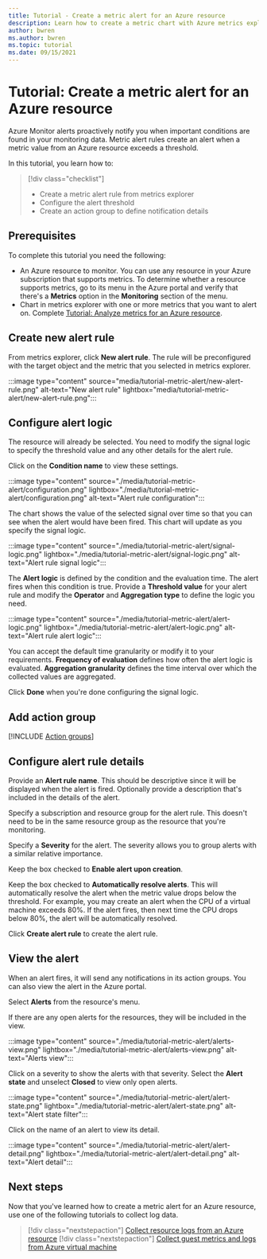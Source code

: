 ```yaml
---
title: Tutorial - Create a metric alert for an Azure resource
description: Learn how to create a metric chart with Azure metrics explorer.
author: bwren
ms.author: bwren
ms.topic: tutorial
ms.date: 09/15/2021
---
```


# Tutorial: Create a metric alert for an Azure resource
Azure Monitor alerts proactively notify you when important conditions are found in your monitoring data. Metric alert rules create an alert when a metric value from an Azure resource exceeds a threshold.

In this tutorial, you learn how to:

> [!div class="checklist"]
> * Create a metric alert rule from metrics explorer
> * Configure the alert threshold
> * Create an action group to define notification details

## Prerequisites
To complete this tutorial you need the following: 

- An Azure resource to monitor. You can use any resource in your Azure subscription that supports metrics. To determine whether a resource supports metrics, go to its menu in the Azure portal and verify that there's a **Metrics** option in the **Monitoring** section of the menu.
- Chart in metrics explorer with one or more metrics that you want to alert on. Complete [Tutorial: Analyze metrics for an Azure resource](../essentials/tutorial-metrics.md).

## Create new alert rule
From metrics explorer, click **New alert rule**. The rule will be preconfigured with the target object and the metric that you selected in metrics explorer.

:::image type="content" source="media/tutorial-metric-alert/new-alert-rule.png" alt-text="New alert rule" lightbox="media/tutorial-metric-alert/new-alert-rule.png":::

## Configure alert logic
The resource will already be selected. You need to modify the signal logic to specify the threshold value and any other details for the alert rule. 

Click on the **Condition name** to view these settings. 

:::image type="content" source="./media/tutorial-metric-alert/configuration.png" lightbox="./media/tutorial-metric-alert/configuration.png" alt-text="Alert rule configuration":::

The chart shows the value of the selected signal over time so that you can see when the alert would have been fired. This chart will update as you specify the signal logic.

:::image type="content" source="./media/tutorial-metric-alert/signal-logic.png" lightbox="./media/tutorial-metric-alert/signal-logic.png" alt-text="Alert rule signal logic":::

The **Alert logic** is defined by the condition and the evaluation time. The alert fires when this condition is true. Provide a **Threshold value** for your alert rule and modify the **Operator** and **Aggregation type** to define the logic you need.

:::image type="content" source="./media/tutorial-metric-alert/alert-logic.png" lightbox="./media/tutorial-metric-alert/alert-logic.png" alt-text="Alert rule alert logic":::

You can accept the default time granularity or modify it to your requirements. **Frequency of evaluation** defines how often the alert logic is evaluated. **Aggregation granularity** defines the time interval over which the collected values are aggregated.

Click **Done** when you're done configuring the signal logic.

## Add action group
[!INCLUDE [Action groups](../../../includes/azure-monitor-tutorial-action-group.md)]

## Configure alert rule details

Provide an **Alert rule name**. This should be descriptive since it will be displayed when the alert is fired. Optionally provide a description that's included in the details of the alert.



Specify a subscription and resource group for the alert rule. This doesn't need to be in the same resource group as the resource that you're monitoring. 

Specify a **Severity** for the alert. The severity allows you to group alerts with a similar relative importance.

Keep the box checked to **Enable alert upon creation**.

Keep the box checked to **Automatically resolve alerts**. This will automatically resolve the alert when the metric value drops below the threshold. For example, you may create an alert when the CPU of a virtual machine exceeds 80%. If the alert fires, then next time the CPU drops below 80%, the alert will be automatically resolved.

Click **Create alert rule** to create the alert rule.


## View the alert
When an alert fires, it will send any notifications in its action groups. You can also view the alert in the Azure portal.

Select **Alerts** from the resource's menu.

If there are any open alerts for the resources, they will be included in the view.

:::image type="content" source="./media/tutorial-metric-alert/alerts-view.png" lightbox="./media/tutorial-metric-alert/alerts-view.png" alt-text="Alerts view":::

Click on a severity to show the alerts with that severity. Select the **Alert state** and unselect **Closed** to view only open alerts.

:::image type="content" source="./media/tutorial-metric-alert/alert-state.png" lightbox="./media/tutorial-metric-alert/alert-state.png" alt-text="Alert state filter":::

Click on the name of an alert to view its detail.

:::image type="content" source="./media/tutorial-metric-alert/alert-detail.png" lightbox="./media/tutorial-metric-alert/alert-detail.png" alt-text="Alert detail":::


## Next steps
Now that you've learned how to create a metric alert for an Azure resource, use one of the following tutorials to collect log data.

> [!div class="nextstepaction"]
> [Collect resource logs from an Azure resource](../essentials/tutorial-resource-logs.md)
> [!div class="nextstepaction"]
> [Collect guest metrics and logs from Azure virtual machine](../vm/tutorial-data-collection-rule-vm.md)